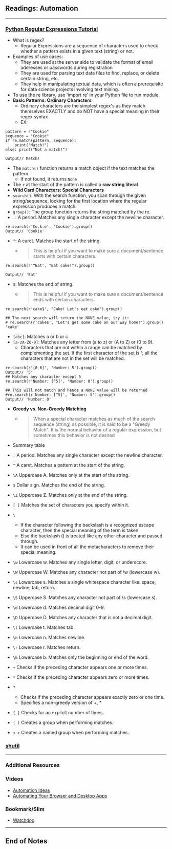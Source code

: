 ## Readings: Automation
***

### [Python Regular Expressions Tutorial](https://www.datacamp.com/community/tutorials/python-regular-expression-tutorial)
- What is regex?
  * Regular Expressions are a sequence of characters used to check whether a pattern exists in a given text (string) or not.
- Examples of use cases:
  * They are used at the server side to validate the format of email addresses or passwords during registration
  * They are used for parsing text data files to find, replace, or delete certain string, etc.
  * They help in manipulating textual data, which is often a prerequisite for data science projects involving text mining.
- To use the re library, use 'import re' in your Python file to run module
- **Basic Patterns: Ordinary Characters**
  * Ordinary characters are the simplest regex's as they match themselves EXACTLY and do NOT have a special meaning in their regex syntax
  * EX:
```
pattern = r"Cookie"
sequence = "Cookie"
if re.match(pattern, sequence):
    print("Match!")
else: print("Not a match!")

Output// Match!
```
- The `match()` function returns a match object if the text matches the pattern
  * If not found, it returns `None`
- The `r` at the start of the pattern is called a **raw string literal**
- **Wild Card Characters: Special Characters**
- `search()`: With the search function, you scan through the given string/sequence, looking for the first location where the regular expression produces a match.
- `group()`: The group function returns the string matched by the re.
- `.`: A period. Matches any single character except the newline character.
```
re.search(r'Co.k.e', 'Cookie').group()
Output// 'Cookie'
```
- `^`:  A caret. Matches the start of the string.
  * > This is helpful if you want to make sure a document/sentence starts with certain characters.
```
re.search(r'^Eat', "Eat cake!").group()

Output// 'Eat'
```
- `$`: Matches the end of string.
  * > This is helpful if you want to make sure a document/sentence ends with certain characters.
```
re.search(r'cake$', "Cake! Let's eat cake").group()

## The next search will return the NONE value, try it:
# re.search(r'cake$', "Let's get some cake on our way home!").group()
'cake'
```
- `[abc]`: Matches a or b or c
- `[a-zA-Z0-9]`: Matches any letter from (a to z) or (A to Z) or (0 to 9).
  * Characters that are not within a range can be matched by complementing the set. If the first character of the set is ^, all the characters that are not in the set will be matched.
```
re.search(r'[0-6]', 'Number: 5').group()
Output// '5'
## Matches any character except 5
re.search(r'Number: [^5]', 'Number: 0').group()

## This will not match and hence a NONE value will be returned
#re.search(r'Number: [^5]', 'Number: 5').group()
Output// 'Number: 0'
```
- **Greedy vs. Non-Greedy Matching**
  * > When a special character matches as much of the search sequence (string) as possible, it is said to be a "Greedy Match". It is the normal behavior of a regular expression, but sometimes this behavior is not desired

- Summary table
- `.`	A period. Matches any single character except the newline character.
- `^`	A caret. Matches a pattern at the start of the string.
- `\A`	Uppercase A. Matches only at the start of the string.
- `$`	Dollar sign. Matches the end of the string.
- `\Z`	Uppercase Z. Matches only at the end of the string.
- `[ ]`	Matches the set of characters you specify within it.
- `\` 
  * If the character following the backslash is a recognized escape character, then the special meaning of the term is taken.
  * Else the backslash () is treated like any other character and passed through.
  * It can be used in front of all the metacharacters to remove their special meaning.
- `\w`	Lowercase w. Matches any single letter, digit, or underscore.
- `\W`	Uppercase W. Matches any character not part of \w (lowercase w).
- `\s`	Lowercase s. Matches a single whitespace character like: space, newline, tab, return.
- `\S`	Uppercase S. Matches any character not part of \s (lowercase s).
- `\d`	Lowercase d. Matches decimal digit 0-9.
- `\D`	Uppercase D. Matches any character that is not a decimal digit.
- `\t`	Lowercase t. Matches tab.
- `\n`	Lowercase n. Matches newline.
- `\r`	Lowercase r. Matches return.
- `\b`	Lowercase b. Matches only the beginning or end of the word.
- `+`	Checks if the preceding character appears one or more times.
- `*`	Checks if the preceding character appears zero or more times.
- `?`
  * Checks if the preceding character appears exactly zero or one time.
  * Specifies a non-greedy version of +, *
- `{ }`	Checks for an explicit number of times.
- `( )`	Creates a group when performing matches.
- `< >`	Creates a named group when performing matches.



### [shutil](https://pymotw.com/3/shutil/)
***

### Additional Resources
### Videos
- [Automation Ideas](https://www.youtube.com/watch?v=qbW6FRbaSl0&t=69s)
- [Automating Your Browser and Desktop Apps](https://www.youtube.com/watch?v=dZLyfbSQPXI)
### Bookmark/Slim
- [Watchdog](https://pythonhosted.org/watchdog/)



***
 ## End of Notes

